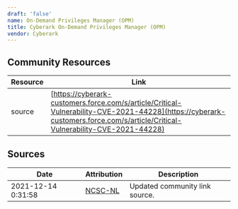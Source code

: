 ```yaml
---
draft: 'false'
name: On-Demand Privileges Manager (OPM)
title: Cyberark On-Demand Privileges Manager (OPM)
vendor: Cyberark
---
```



## Community Resources
| Resource | Link |
| --- | --- |
| source | [https://cyberark-customers.force.com/s/article/Critical-Vulnerability-CVE-2021-44228](https://cyberark-customers.force.com/s/article/Critical-Vulnerability-CVE-2021-44228) |


## Sources
| Date | Attribution | Description |
| --- | --- | --- |
| 2021-12-14 0:31:58 | [NCSC-NL](https://github.com/NCSC-NL/log4shell/blob/main/software/README.md) | Updated community link source.  |
